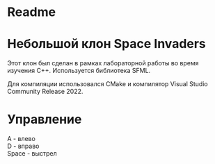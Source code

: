# Readme
# Небольшой клон Space Invaders

Этот клон был сделан в рамках лабораторной работы во время изучения C++. Используется библиотека SFML.

Для компиляции использовался CMake и компилятор Visual Studio Community Release 2022.

# Управление
A - влево\
D - вправо\
Space - выстрел
